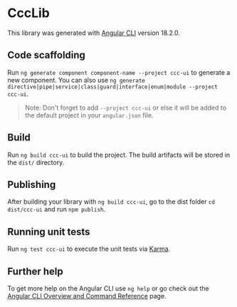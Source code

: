 # CccLib

This library was generated with [Angular CLI](https://github.com/angular/angular-cli) version 18.2.0.

## Code scaffolding

Run `ng generate component component-name --project ccc-ui` to generate a new component. You can also use `ng generate directive|pipe|service|class|guard|interface|enum|module --project ccc-ui`.

> Note: Don't forget to add `--project ccc-ui` or else it will be added to the default project in your `angular.json` file.

## Build

Run `ng build ccc-ui` to build the project. The build artifacts will be stored in the `dist/` directory.

## Publishing

After building your library with `ng build ccc-ui`, go to the dist folder `cd dist/ccc-ui` and run `npm publish`.

## Running unit tests

Run `ng test ccc-ui` to execute the unit tests via [Karma](https://karma-runner.github.io).

## Further help

To get more help on the Angular CLI use `ng help` or go check out the [Angular CLI Overview and Command Reference](https://angular.dev/tools/cli) page.
